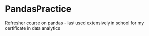# PandasPractice
Refresher course on pandas - last used extensively in school for my certificate in data analytics
